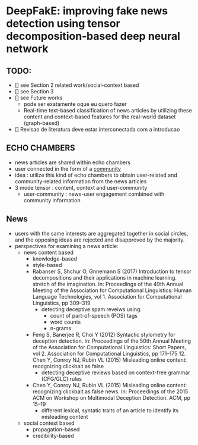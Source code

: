 # DeepFakE: improving fake news detection using tensor decomposition‑based deep neural network

## TODO:
- [] see Section 2 related work/social-context based
- [] see Section 3 
- [] see Future works 
    - pode ser exatamente oque eu quero fazer
    - Real-time text-based classification of news articles by utilizing 
    these content and context-based features for the real-world dataset (graph-based)
- [] Revisao de literatura deve estar interconectada com a introducao 

## ECHO CHAMBERS
- news articles are shared within echo chambers
- user connected in the form of a [community](./community_structures.md)
- idea : utilize this kind of echo chambers to obtain user-related and community-related
information from the news articles
- 3 mode tensor : content, context and user-community
    - user-community : news-user engagement combined with community information


## News
- users with the same interests are aggregated together in social circles, and the 
opposing ideas are rejected and disapproved by the majority.
- perspectives for examining a news article:
    - news content based
        - knowledge-based 
        - style-based 
        - Rabanser S, Shchur O, Gnnemann S (2017) Introduction to tensor 
        decompositions and their applications in machine learning.
        stretch of the imagination. In: Proceedings of the 49th Annual Meeting of the 
        Association for Computational Linguistics: Human Language Technologies, vol 1. 
        Association for Computational Linguistics, pp 309–319
            - detecting deceptive spam reveiws using:
                - count of part-of-speech (POS) tags
                - word counts
                - n-grams
        - Feng S, Banerjee R, Choi Y (2012) Syntactic stylometry for deception detection. 
        In: Proceedings of the 50th Annual Meeting of the Association for 
        Computational Linguistics: Short Papers, vol 2. Association for Computational 
        Linguistics, pp 171–175 12. Chen Y, Conroy NJ, Rubin VL (2015) 
        Misleading online content: recognizing clickbait as false 
            - detecting deceptive reviews based on context-free grammar (CFG/GLC) rules
        - Chen Y, Conroy NJ, Rubin VL (2015) Misleading online content: recognizing 
        clickbait as false news. In: Proceedings of the 2015 ACM on Workshop on 
        Multimodal Deception Detection. ACM, pp 15–19
            - different lexical, syntatic traits of an article to identify
            its misleading content
    - social context based
        - propagation-based 
        - credibility-based 


